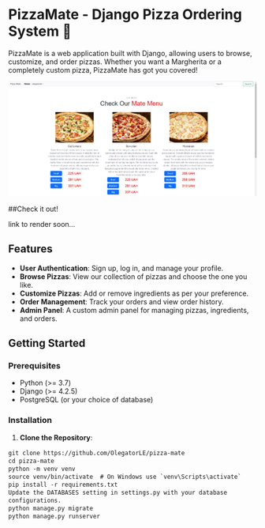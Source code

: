 # PizzaMate - Django Pizza Ordering System 🍕

PizzaMate is a web application built with Django, allowing users to browse, customize, and order pizzas. Whether you want a Margherita or a completely custom pizza, PizzaMate has got you covered!

![demo.png](demo.png)

##Check it out!

link to render soon...

## Features

- **User Authentication**: Sign up, log in, and manage your profile.
- **Browse Pizzas**: View our collection of pizzas and choose the one you like.
- **Customize Pizzas**: Add or remove ingredients as per your preference.
- **Order Management**: Track your orders and view order history.
- **Admin Panel**: A custom admin panel for managing pizzas, ingredients, and orders.

## Getting Started

### Prerequisites

- Python (>= 3.7)
- Django (>= 4.2.5)
- PostgreSQL (or your choice of database)

### Installation

1. **Clone the Repository**:

```shell
git clone https://github.com/OlegatorLE/pizza-mate
cd pizza-mate
python -m venv venv
source venv/bin/activate  # On Windows use `venv\Scripts\activate`
pip install -r requirements.txt
Update the DATABASES setting in settings.py with your database configurations.
python manage.py migrate
python manage.py runserver
```
